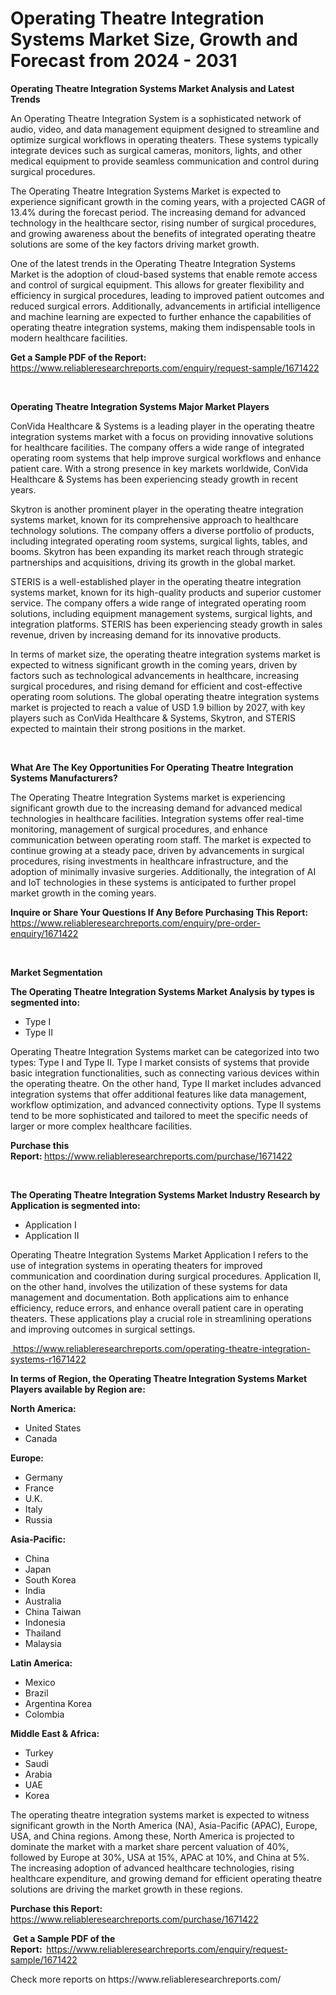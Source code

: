 <p><h1>Operating Theatre Integration Systems Market Size, Growth and Forecast from 2024 - 2031</h1></p><p><strong>Operating Theatre Integration Systems Market Analysis and Latest Trends</strong></p>
<p><p>An Operating Theatre Integration System is a sophisticated network of audio, video, and data management equipment designed to streamline and optimize surgical workflows in operating theaters. These systems typically integrate devices such as surgical cameras, monitors, lights, and other medical equipment to provide seamless communication and control during surgical procedures.</p><p>The Operating Theatre Integration Systems Market is expected to experience significant growth in the coming years, with a projected CAGR of 13.4% during the forecast period. The increasing demand for advanced technology in the healthcare sector, rising number of surgical procedures, and growing awareness about the benefits of integrated operating theatre solutions are some of the key factors driving market growth.</p><p>One of the latest trends in the Operating Theatre Integration Systems Market is the adoption of cloud-based systems that enable remote access and control of surgical equipment. This allows for greater flexibility and efficiency in surgical procedures, leading to improved patient outcomes and reduced surgical errors. Additionally, advancements in artificial intelligence and machine learning are expected to further enhance the capabilities of operating theatre integration systems, making them indispensable tools in modern healthcare facilities.</p></p>
<p><strong>Get a Sample PDF of the Report:&nbsp;</strong> <a href="https://www.reliableresearchreports.com/enquiry/request-sample/1671422">https://www.reliableresearchreports.com/enquiry/request-sample/1671422</a></p>
<p>&nbsp;</p>
<p><strong>Operating Theatre Integration Systems Major Market Players</strong></p>
<p><p>ConVida Healthcare & Systems is a leading player in the operating theatre integration systems market with a focus on providing innovative solutions for healthcare facilities. The company offers a wide range of integrated operating room systems that help improve surgical workflows and enhance patient care. With a strong presence in key markets worldwide, ConVida Healthcare & Systems has been experiencing steady growth in recent years.</p><p>Skytron is another prominent player in the operating theatre integration systems market, known for its comprehensive approach to healthcare technology solutions. The company offers a diverse portfolio of products, including integrated operating room systems, surgical lights, tables, and booms. Skytron has been expanding its market reach through strategic partnerships and acquisitions, driving its growth in the global market.</p><p>STERIS is a well-established player in the operating theatre integration systems market, known for its high-quality products and superior customer service. The company offers a wide range of integrated operating room solutions, including equipment management systems, surgical lights, and integration platforms. STERIS has been experiencing steady growth in sales revenue, driven by increasing demand for its innovative products.</p><p>In terms of market size, the operating theatre integration systems market is expected to witness significant growth in the coming years, driven by factors such as technological advancements in healthcare, increasing surgical procedures, and rising demand for efficient and cost-effective operating room solutions. The global operating theatre integration systems market is projected to reach a value of USD 1.9 billion by 2027, with key players such as ConVida Healthcare & Systems, Skytron, and STERIS expected to maintain their strong positions in the market.</p></p>
<p>&nbsp;</p>
<p><strong>What Are The Key Opportunities For Operating Theatre Integration Systems Manufacturers?</strong></p>
<p><p>The Operating Theatre Integration Systems market is experiencing significant growth due to the increasing demand for advanced medical technologies in healthcare facilities. Integration systems offer real-time monitoring, management of surgical procedures, and enhance communication between operating room staff. The market is expected to continue growing at a steady pace, driven by advancements in surgical procedures, rising investments in healthcare infrastructure, and the adoption of minimally invasive surgeries. Additionally, the integration of AI and IoT technologies in these systems is anticipated to further propel market growth in the coming years.</p></p>
<p><strong>Inquire or Share Your Questions If Any Before Purchasing This Report:</strong> <a href="https://www.reliableresearchreports.com/enquiry/pre-order-enquiry/1671422">https://www.reliableresearchreports.com/enquiry/pre-order-enquiry/1671422</a></p>
<p>&nbsp;</p>
<p><strong>Market Segmentation</strong></p>
<p><strong>The Operating Theatre Integration Systems Market Analysis by types is segmented into:</strong></p>
<p><ul><li>Type I</li><li>Type II</li></ul></p>
<p><p>Operating Theatre Integration Systems market can be categorized into two types: Type I and Type II. Type I market consists of systems that provide basic integration functionalities, such as connecting various devices within the operating theatre. On the other hand, Type II market includes advanced integration systems that offer additional features like data management, workflow optimization, and advanced connectivity options. Type II systems tend to be more sophisticated and tailored to meet the specific needs of larger or more complex healthcare facilities.</p></p>
<p><strong>Purchase this Report:&nbsp;</strong><a href="https://www.reliableresearchreports.com/purchase/1671422">https://www.reliableresearchreports.com/purchase/1671422</a></p>
<p>&nbsp;</p>
<p><strong>The Operating Theatre Integration Systems Market Industry Research by Application is segmented into:</strong></p>
<p><ul><li>Application I</li><li>Application II</li></ul></p>
<p><p>Operating Theatre Integration Systems Market Application I refers to the use of integration systems in operating theaters for improved communication and coordination during surgical procedures. Application II, on the other hand, involves the utilization of these systems for data management and documentation. Both applications aim to enhance efficiency, reduce errors, and enhance overall patient care in operating theaters. These applications play a crucial role in streamlining operations and improving outcomes in surgical settings.</p></p>
<p><a href="https://www.reliableresearchreports.com/operating-theatre-integration-systems-r1671422">&nbsp;https://www.reliableresearchreports.com/operating-theatre-integration-systems-r1671422</a></p>
<p><strong>In terms of Region, the Operating Theatre Integration Systems Market Players available by Region are:</strong></p>
<p>
    <p> <strong> North America: </strong>
        <ul>
            <li>United States</li>
            <li>Canada</li>
        </ul>
        </p> 
    <p> <strong> Europe: </strong>
        <ul>
            <li>Germany</li>
            <li>France</li>
            <li>U.K.</li>
            <li>Italy</li>
            <li>Russia</li>
        </ul>
        </p> 
    <p> <strong> Asia-Pacific: </strong>
        <ul>
            <li>China</li>
            <li>Japan</li>
            <li>South Korea</li>
            <li>India</li>
            <li>Australia</li>
            <li>China Taiwan</li>
            <li>Indonesia</li>
            <li>Thailand</li>
            <li>Malaysia</li>
        </ul>
        </p> 
    <p> <strong> Latin America: </strong>
        <ul>
            <li>Mexico</li>
            <li>Brazil</li>
            <li>Argentina Korea</li>
            <li>Colombia</li>
        </ul>
        </p> 
    <p> <strong> Middle East & Africa: </strong>
        <ul>
            <li>Turkey</li>
            <li>Saudi</li>
            <li>Arabia</li>
            <li>UAE</li>
            <li>Korea</li>
        </ul>
    </p>
    </p>
<p><p>The operating theatre integration systems market is expected to witness significant growth in the North America (NA), Asia-Pacific (APAC), Europe, USA, and China regions. Among these, North America is projected to dominate the market with a market share percent valuation of 40%, followed by Europe at 30%, USA at 15%, APAC at 10%, and China at 5%. The increasing adoption of advanced healthcare technologies, rising healthcare expenditure, and growing demand for efficient operating theatre solutions are driving the market growth in these regions.</p></p>
<p><strong>Purchase this Report: </strong><a href="https://www.reliableresearchreports.com/purchase/1671422">https://www.reliableresearchreports.com/purchase/1671422</a></p>
<p>&nbsp;<strong>Get a Sample PDF of the Report:&nbsp;&nbsp;</strong><a href="https://www.reliableresearchreports.com/enquiry/request-sample/1671422">https://www.reliableresearchreports.com/enquiry/request-sample/1671422</a></p>
<p><strong></strong></p>
<p>Check more reports on https://www.reliableresearchreports.com/</p>